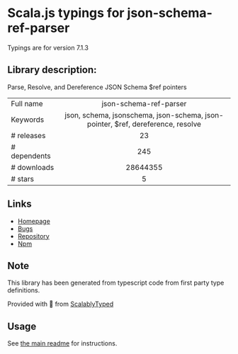 
# Scala.js typings for json-schema-ref-parser

Typings are for version 7.1.3

## Library description:
Parse, Resolve, and Dereference JSON Schema $ref pointers

|                    |                 |
| ------------------ | :-------------: |
| Full name          | json-schema-ref-parser |
| Keywords           | json, schema, jsonschema, json-schema, json-pointer, $ref, dereference, resolve |
| # releases         | 23 |
| # dependents       | 245 |
| # downloads        | 28644355 |
| # stars            | 5 |

## Links
- [Homepage](https://apitools.dev/json-schema-ref-parser/)
- [Bugs](https://github.com/APIDevTools/json-schema-ref-parser/issues)
- [Repository](https://github.com/APIDevTools/json-schema-ref-parser)
- [Npm](https://www.npmjs.com/package/json-schema-ref-parser)
    


## Note
This library has been generated from typescript code from first party type definitions.

Provided with :purple_heart: from [ScalablyTyped](https://github.com/oyvindberg/ScalablyTyped)

## Usage
See [the main readme](../../readme.md) for instructions.


